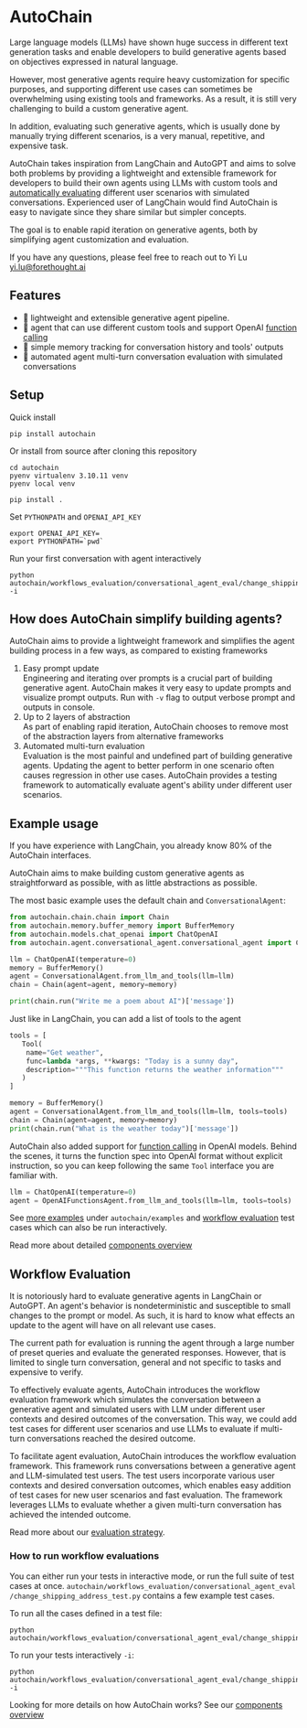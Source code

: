 <meta name="google-site-verification" content="MwKVXmfM7CdGlPRZta154LPYiyJCoTw-1jTE9K2aVvM" />

# AutoChain

Large language models (LLMs) have shown huge success in different text generation tasks and
enable developers to build generative agents based on objectives expressed in natural language.

However, most generative agents require heavy customization for specific purposes, and
supporting different use cases can sometimes be overwhelming using existing tools
and frameworks. As a result, it is still very challenging to build a custom generative agent.

In addition, evaluating such generative agents, which is usually done by manually trying different scenarios, is a very manual, repetitive, and expensive task.

AutoChain takes inspiration from LangChain and AutoGPT and aims to solve
both problems by providing a lightweight and extensible framework
for developers to build their own agents using LLMs with custom tools and
[automatically evaluating](#workflow-evaluation) different user scenarios with simulated
conversations. Experienced user of LangChain would find AutoChain is easy to navigate since
they share similar but simpler concepts.


The goal is to enable rapid iteration on generative agents, both by simplifying agent customization and evaluation. 

If you have any questions, please feel free to reach out to Yi Lu <yi.lu@forethought.ai>

## Features

- 🚀 lightweight and extensible generative agent pipeline.
- 🔗 agent that can use different custom tools and
  support OpenAI [function calling](https://platform.openai.com/docs/guides/gpt/function-calling)
- 💾 simple memory tracking for conversation history and tools' outputs
- 🤖 automated agent multi-turn conversation evaluation with simulated conversations

## Setup

Quick install

```shell
pip install autochain
```

Or install from source after cloning this repository

```shell
cd autochain
pyenv virtualenv 3.10.11 venv
pyenv local venv

pip install .
```

Set `PYTHONPATH` and `OPENAI_API_KEY`

```shell
export OPENAI_API_KEY=
export PYTHONPATH=`pwd`
```

Run your first conversation with agent interactively

```shell
python autochain/workflows_evaluation/conversational_agent_eval/change_shipping_address_test.py -i
```
## How does AutoChain simplify building agents?

AutoChain aims to provide a lightweight framework and simplifies the agent building process in a few
ways, as compared to existing frameworks

1. Easy prompt update  
   Engineering and iterating over prompts is a crucial part of building generative
   agent. AutoChain makes it very easy to update prompts and visualize prompt
   outputs. Run with `-v` flag to output verbose prompt and outputs in console.
2. Up to 2 layers of abstraction  
   As part of enabling rapid iteration, AutoChain chooses to remove most of the
   abstraction layers from alternative frameworks
3. Automated multi-turn evaluation  
   Evaluation is the most painful and undefined part of building generative agents. Updating the agent to better perform in one scenario often causes regression in other use cases. AutoChain
   provides a testing framework to automatically evaluate agent's ability under different
   user scenarios.


## Example usage

If you have experience with LangChain, you already know 80% of the AutoChain interfaces.

AutoChain aims to make building custom generative agents as straightforward as possible, with as little abstractions as possible.

The most basic example uses the default chain and `ConversationalAgent`:

```python
from autochain.chain.chain import Chain
from autochain.memory.buffer_memory import BufferMemory
from autochain.models.chat_openai import ChatOpenAI
from autochain.agent.conversational_agent.conversational_agent import ConversationalAgent

llm = ChatOpenAI(temperature=0)
memory = BufferMemory()
agent = ConversationalAgent.from_llm_and_tools(llm=llm)
chain = Chain(agent=agent, memory=memory)

print(chain.run("Write me a poem about AI")['message'])
```

Just like in LangChain, you can add a list of tools to the agent

```python
tools = [
   Tool(
    name="Get weather",
    func=lambda *args, **kwargs: "Today is a sunny day",
    description="""This function returns the weather information"""
   )
]

memory = BufferMemory()
agent = ConversationalAgent.from_llm_and_tools(llm=llm, tools=tools)
chain = Chain(agent=agent, memory=memory)
print(chain.run("What is the weather today")['message'])
```

AutoChain also added support for [function calling](https://platform.openai.com/docs/guides/gpt/function-calling)
in OpenAI models. Behind the scenes, it turns the function spec into OpenAI format without explicit
instruction, so you can keep following the same `Tool` interface you are familiar with.

```python
llm = ChatOpenAI(temperature=0)
agent = OpenAIFunctionsAgent.from_llm_and_tools(llm=llm, tools=tools)
```

See [more examples](./docs/examples.md) under `autochain/examples` and [workflow
evaluation](./docs/workflow-evaluation.md) test cases which can also be run interactively.

Read more about detailed [components overview](./docs/components_overview.md)

## Workflow Evaluation

It is notoriously hard to evaluate generative agents in LangChain or AutoGPT. An agent's behavior
is nondeterministic and susceptible to small changes to the prompt or model. As such, it is
hard to know what effects an update to the agent will have on all relevant use cases. 

The current path for
evaluation is running the agent through a large number of preset queries and evaluate the
generated responses. However, that is limited to single turn conversation, general and not
specific to tasks and expensive to verify.

To effectively evaluate agents, AutoChain introduces the workflow evaluation framework
which simulates the conversation between a generative agent and simulated users with LLM under
different user contexts and desired outcomes of the conversation. This way, we could add test
cases for different user scenarios and use LLMs to evaluate if multi-turn conversations reached
the desired outcome.

To facilitate agent evaluation, AutoChain introduces the workflow evaluation framework. This framework runs conversations between a generative agent and LLM-simulated test users. The test users incorporate various user contexts and desired conversation outcomes, which enables easy addition of test cases for new user scenarios and fast evaluation. The framework leverages LLMs to evaluate whether a given multi-turn conversation has achieved the intended outcome.

Read more about our [evaluation strategy](./docs/workflow-evaluation.md).

### How to run workflow evaluations

You can either run your tests in interactive mode, or run the full suite of test cases at once.
`autochain/workflows_evaluation/conversational_agent_eval
/change_shipping_address_test.py` contains a few example test cases.

To run all the cases defined in a test file:

```shell
python autochain/workflows_evaluation/conversational_agent_eval/change_shipping_address_test.py
```

 To run your tests interactively `-i`:

```shell
python autochain/workflows_evaluation/conversational_agent_eval/change_shipping_address_test.py -i
```

Looking for more details on how AutoChain works? See our [components overview](./docs/components_overview.md)
